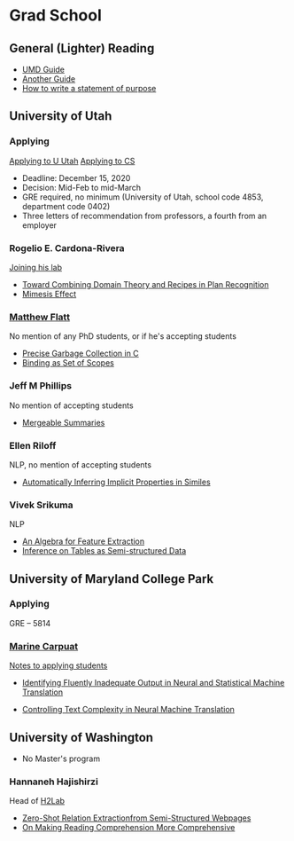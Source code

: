 # Grad School

## General (Lighter) Reading

* [UMD Guide](http://www.cs.umd.edu/users/oleary/gradstudy/gradstudy.html)
* [Another Guide](https://www.cs.cmu.edu/~harchol/gradschooltalk.pdf)
* [How to write a statement of purpose](https://www.cs.umd.edu/grad/writing-statement-of-pupose)

## University of Utah

### Applying

[Applying to U Utah](https://admissions.utah.edu/apply/graduate/)
[Applying to CS](https://www.cs.utah.edu/graduate/application/)

* Deadline: December 15, 2020
* Decision: Mid-Feb to mid-March
* GRE required, no minimum (University of Utah, school code 4853, department code 0402)
* Three letters of recommendation from professors, a fourth from an employer

### Rogelio E. Cardona-Rivera
[Joining his lab](http://qed.cs.utah.edu/blog/join-the-lab)
* [Toward Combining Domain Theory and Recipes in Plan Recognition](http://qed.cs.utah.edu/content/3-publications/cardona-rivera2017toward.pdf)
* [Mimesis Effect](http://qed.cs.utah.edu/content/3-publications/dominguez2016mimesis-effect.pdf)

### [Matthew Flatt](https://www.cs.utah.edu/~mflatt/)

No mention of any PhD students, or if he's accepting students

* [Precise Garbage Collection in C](https://www.cs.utah.edu/plt/publications/ismm09-rwrf.pdf)
* [Binding as Set of Scopes](https://www.cs.utah.edu/plt/publications/popl16-f.pdf)


###  Jeff M Phillips 

No mention of accepting students

* [Mergeable Summaries](https://www.cs.utah.edu/~jeffp/papers/merge-summ-TODS.pdf)

### Ellen Riloff

NLP, no mention of accepting students

* [Automatically Inferring Implicit Properties in Similes](http://www.cs.utah.edu/~riloff/pdfs/naacl16-simile-properties.pdf)

### Vivek Srikuma

NLP

* [An Algebra for Feature Extraction](https://svivek.com/research/publications/srikumar2017algebra.pdf)
* [Inference on Tables as Semi-structured Data](https://svivek.com/research/publications/gupta2020infotabs.pdf)

## University of Maryland College Park

### Applying

GRE – 5814

### [Marine Carpuat](http://www.cs.umd.edu/~marine/) 

[Notes to applying students](http://www.cs.umd.edu/~marine/students/)

* [Identifying Fluently Inadequate Output in Neural and Statistical Machine Translation](https://www.aclweb.org/anthology/W19-6623.pdf)

* [Controlling Text Complexity in Neural Machine Translation](https://www.aclweb.org/anthology/D19-1166.pdf)

## University of Washington

* No Master's program

### Hannaneh Hajishirzi

Head of [H2Lab](https://h2lab.cs.washington.edu/)

* [Zero-Shot Relation Extractionfrom Semi-Structured Webpages](https://arxiv.org/pdf/2005.07105.pdf)
* [On Making Reading Comprehension More Comprehensive](https://www.aclweb.org/anthology/D19-5815.pdf)